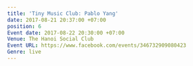 ```yaml
---
title: 'Tiny Music Club: Pablo Yang'
date: 2017-08-21 20:37:00 +07:00
position: 6
Event date: 2017-08-22 20:30:00 +07:00
Venue: The Hanoi Social Club
Event URL: https://www.facebook.com/events/346732909080423
Genre: live
---
```


